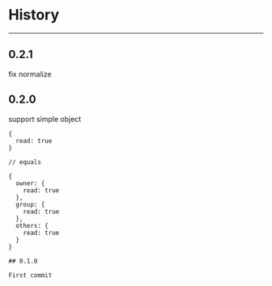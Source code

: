 # History

---

## 0.2.1

fix normalize

## 0.2.0

support simple object

```
{
  read: true
}

// equals

{
  owner: {
    read: true
  },
  group: {
    read: true
  },
  others: {
    read: true
  }
}

## 0.1.0

First commit
